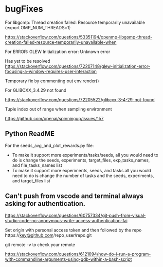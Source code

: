 # bugFixes


For libgomp: Thread creation failed: Resource temporarily unavailable (export OMP_NUM_THREADS=1)

https://stackoverflow.com/questions/53351194/openmp-libgomp-thread-creation-failed-resource-temporarily-unavailable-when

For ERROR: GLEW Initialization error: Unknown error

Has yet to be resolved https://stackoverflow.com/questions/72207148/glew-initialization-error-focusing-a-window-requires-user-interaction

Temporary fix by commenting out env.render()


For GLIBCXX_3.4.29 not found

https://stackoverflow.com/questions/72205522/glibcxx-3-4-29-not-found



Tuple index out of range when sampling environment

https://github.com/openai/spinningup/issues/157

## Python ReadME
For the seeds_avg_and_plot_rewards.py file:
* To make it support more experiments/tasks/seeds, all you would need to do is change the seeds, experiments, target_files, exp_tasks_names, and file_tasks_names list
* To make it support more experiments, seeds, and tasks all you would need to do is change the number of tasks and the seeds, experiments, and target_files list


## Can't push from vscode and terminal always asking for authentication.
https://stackoverflow.com/questions/60757334/git-push-from-visual-studio-code-no-anonymous-write-access-authentication-fai

Set origin with personal access token and then followed by the repo \
https://key@github.com/repo_user/repo.git

git remote -v to check your remote

https://stackoverflow.com/questions/6121094/how-do-i-run-a-program-with-commandline-arguments-using-gdb-within-a-bash-script
